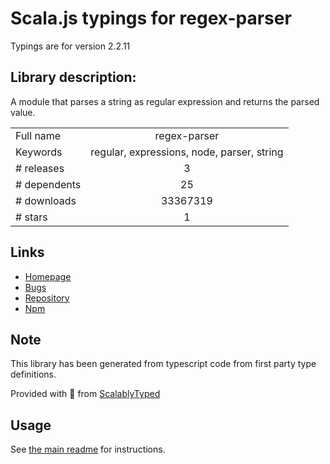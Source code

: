 
# Scala.js typings for regex-parser

Typings are for version 2.2.11

## Library description:
A module that parses a string as regular expression and returns the parsed value.

|                    |                 |
| ------------------ | :-------------: |
| Full name          | regex-parser |
| Keywords           | regular, expressions, node, parser, string |
| # releases         | 3 |
| # dependents       | 25 |
| # downloads        | 33367319 |
| # stars            | 1 |

## Links
- [Homepage](https://github.com/IonicaBizau/regex-parser.js)
- [Bugs](https://github.com/IonicaBizau/regex-parser.js/issues)
- [Repository](https://github.com/IonicaBizau/regex-parser.js)
- [Npm](https://www.npmjs.com/package/regex-parser)
    


## Note
This library has been generated from typescript code from first party type definitions.

Provided with :purple_heart: from [ScalablyTyped](https://github.com/oyvindberg/ScalablyTyped)

## Usage
See [the main readme](../../readme.md) for instructions.


